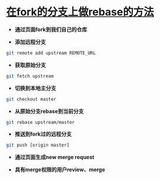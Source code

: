 # [在fork的分支上做rebase的方法](https://gist.github.com/ravibhure/a7e0918ff4937c9ea1c456698dcd58aa)

* **通过页面fork到我们自己的仓库**


* **添加远程分支**

```bash
git remote add upstream REMOTE_URL
```

* **获取原始分支**

```bash
git fetch upstream
```

* **切换到本地主分支**

```bash
git checkout master
```

* **从原始分支rebase到当前分支**

```bash
git rebase upstream/master
```

* **推送到fork过的远程分支**

```bash
git push [origin master]
```

* **通过页面生成new merge request**

* **具有merge权限的用户review、merge**


